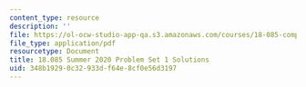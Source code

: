 ```yaml
---
content_type: resource
description: ''
file: https://ol-ocw-studio-app-qa.s3.amazonaws.com/courses/18-085-computational-science-and-engineering-i-summer-2020/348b19290c32933df64e8cf0e56d3197_MIT18_085Summer20_PS1_sol.pdf
file_type: application/pdf
resourcetype: Document
title: 18.085 Summer 2020 Problem Set 1 Solutions
uid: 348b1929-0c32-933d-f64e-8cf0e56d3197
---
```

